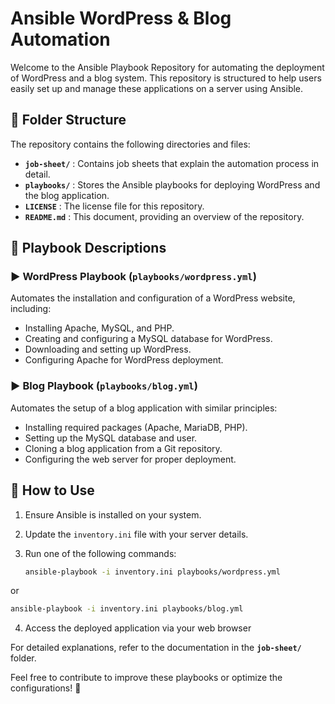 # Ansible WordPress & Blog Automation

Welcome to the Ansible Playbook Repository for automating the deployment of WordPress and a blog system. This repository is structured to help users easily set up and manage these applications on a server using Ansible.

## 📁 Folder Structure

The repository contains the following directories and files:

- **`job-sheet/`** : Contains job sheets that explain the automation process in detail.
- **`playbooks/`** : Stores the Ansible playbooks for deploying WordPress and the blog application.
- **`LICENSE`** : The license file for this repository.
- **`README.md`** : This document, providing an overview of the repository.

## 📜 Playbook Descriptions

### ▶ WordPress Playbook (`playbooks/wordpress.yml`)
Automates the installation and configuration of a WordPress website, including:

- Installing Apache, MySQL, and PHP.
- Creating and configuring a MySQL database for WordPress.
- Downloading and setting up WordPress.
- Configuring Apache for WordPress deployment.

### ▶ Blog Playbook (`playbooks/blog.yml`)
Automates the setup of a blog application with similar principles:

- Installing required packages (Apache, MariaDB, PHP).
- Setting up the MySQL database and user.
- Cloning a blog application from a Git repository.
- Configuring the web server for proper deployment.

## 🚀 How to Use

1. Ensure Ansible is installed on your system.
2. Update the `inventory.ini` file with your server details.
3. Run one of the following commands:

   ```sh
   ansible-playbook -i inventory.ini playbooks/wordpress.yml
   ```
or
   ```sh
   ansible-playbook -i inventory.ini playbooks/blog.yml
   ```
4. Access the deployed application via your web browser

For detailed explanations, refer to the documentation in the **`job-sheet/`** folder.

Feel free to contribute to improve these playbooks or optimize the configurations! 🚀
